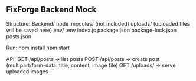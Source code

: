 FixForge Backend Mock
---------------------

Structure:
Backend/
  node_modules/       (not included)
  uploads/            (uploaded files will be saved here)
  env/
    .env
  index.js
  package.json
  package-lock.json
  posts.json

Run:
  npm install
  npm start

API:
  GET /api/posts       -> list posts
  POST /api/posts      -> create post (multipart/form-data: title, content, image file)
  GET /uploads/<file>  -> serve uploaded images
